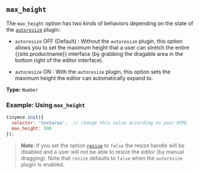 ## `max_height`

The `max_height` option has two kinds of behaviors depending on the state of the [`autoresize`]({{site.baseurl}}/plugins/opensource/autoresize/) plugin:

* `autoresize` OFF (Default) : Without the `autoresize` plugin, this option allows you to set the maximum height that a user can stretch the entire {{site.productname}} interface (by grabbing the dragable area in the bottom right of the editor interface).

* `autoresize` ON : With the `autoresize` plugin, this option sets the maximum height the editor can automatically expand to.

**Type:** `Number`

### Example: Using `max_height`

```js
tinymce.init({
  selector: 'textarea',  // change this value according to your HTML
  max_height: 500
});
```

> **Note**: If you set the option [`resize`](#resize) to `false` the resize handle will be disabled and a user will not be able to resize the editor (by manual dragging). Note that `resize` defaults to `false` when the `autoresize` plugin is enabled.